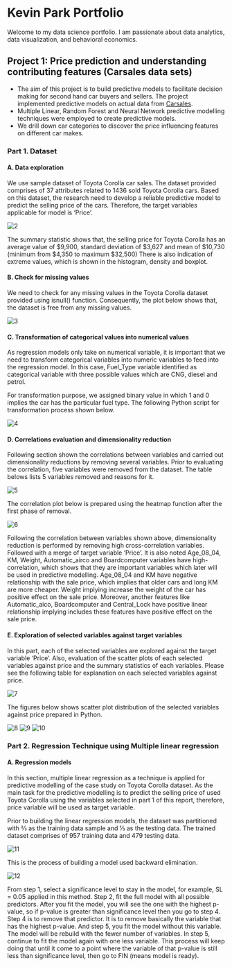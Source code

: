 # Kevin Park Portfolio               
Welcome to my data science portfolio. I am passionate about data analytics, data visualization, and behavioral economics.

## Project 1: Price prediction and understanding contributing features (Carsales data sets)

* The aim of this project is to build predictive models to facilitate decision making for second hand car buyers and sellers. The project implemented predictive models on actual data from [Carsales](https://www.carsales.com.au/). 
* Multiple Linear, Random Forest and Neural Network predictive modelling techniques were employed to create predictive models. 
* We drill down car categories to discover the price influencing features on different car makes. 

### Part 1. Dataset

#### A. Data exploration

We use sample dataset of Toyota Corolla car sales. The dataset provided comprises of 37 attributes related to 1436 sold Toyota Corolla cars. Based on this dataset, the research need to develop a reliable predictive model to predict the selling price of the cars. Therefore, the target variables applicable for model is ‘Price’.

![2](https://user-images.githubusercontent.com/32251175/160736373-b626234a-2f39-4eb6-9f79-b73ba29b82e4.PNG)

The summary statistic shows that, the selling price for Toyota Corolla has an average value of $9,900, standard deviation of $3,627 and mean of $10,730 (minimum from $4,350 to maximum $32,500) There is also indication of extreme values, which is shown in the histogram, density and boxplot. 

#### B. Check for missing values

We need to check for any missing values in the Toyota Corolla dataset provided using isnull() function. Consequently, the plot below shows that, the dataset is free from any missing values.

![3](https://user-images.githubusercontent.com/32251175/160737020-9fbbd381-42f7-4753-b03b-7c5996b14d75.PNG)

#### C. Transformation of categorical values into numerical values

As regression models only take on numerical variable, it is important that we need to transform categorical variables into numeric variables to feed into the regression model. In this case, Fuel_Type variable identified as categorical variable with three possible values which are CNG, diesel and petrol.

For transformation purpose, we assigned binary value in which 1 and 0 implies the car has the particular fuel type. The following Python script for transformation process shown below.

![4](https://user-images.githubusercontent.com/32251175/160737093-5871e614-8453-4363-a2be-57752cf37361.PNG)

#### D. Correlations evaluation and dimensionality reduction

Following section shown the correlations between variables and carried out dimensionality reductions by removing several variables. Prior to evaluating the correlation, five variables were removed from the dataset. The table belows lists 5 variables removed and reasons for it.

![5](https://user-images.githubusercontent.com/32251175/160737167-2ae47291-7b42-4345-8259-fe4cbad57f0e.PNG)

The correlation plot below is prepared using the heatmap function after the first phase of removal.

![6](https://user-images.githubusercontent.com/32251175/160737243-58b636c9-5cc4-4009-9b98-aa7bcc0a8e7e.PNG)

Following the correlation between variables shown above, dimensionality reduction is performed by removing high cross-correlation variables. Followed with a merge of target variable ‘Price’. It is also noted Age_08_04, KM, Weight, Automatic_airco and Boardcomputer variables have high-correlation, which shows that they are important variables which later will be used in predictive modelling. Age_08_04 and KM have negative relationship with the sale price, which implies that older cars and long KM are more cheaper. Weight implying increase the weight of the car has positive effect on the sale price. Moreover, another features like Automatic_aico, Boardcomputer and Central_Lock have positive linear relationship implying includes these features have positive effect on the sale price.

#### E. Exploration of selected variables against target variables

In this part, each of the selected variables are explored against the target variable ‘Price’. Also, evaluation of the scatter plots of each selected variables against price and the summary statistics of each variables. Please see the following table for explanation on each selected variables against price.

![7](https://user-images.githubusercontent.com/32251175/160738436-55375ab2-9968-4ade-9e97-8e37238d6e0b.PNG)

The figures below shows scatter plot distribution of the selected variables against price prepared in Python. 

![8](https://user-images.githubusercontent.com/32251175/160744621-21e95cf7-cbe2-42e1-bccf-e5aa95449bbc.PNG)
![9](https://user-images.githubusercontent.com/32251175/160744623-25a97ba2-d88e-4850-9fdb-2f66e0b35883.PNG)
![10](https://user-images.githubusercontent.com/32251175/160744629-1ce1f4a6-aa21-47c7-8361-89ba363703d9.PNG)

### Part 2. Regression Technique using Multiple linear regression

#### A. Regression models

In this section, multiple linear regression as a technique is applied for predictive modelling of the case study on Toyota Corolla dataset. As the main task for the predictive modelling is to predict the selling price of used Toyota Corolla using the variables selected in part 1 of this report, therefore, price variable will be used as target variable. 

Prior to building the linear regression models, the dataset was partitioned with ⅔ as the training data sample and ⅓ as the testing data. The trained dataset comprises of 957 training data and 479 testing data. 

![11](https://user-images.githubusercontent.com/32251175/160744920-32d11ce0-c265-4fa9-8eae-8d47c558c9c1.PNG)

This is the process of building a model used backward elimination.

![12](https://user-images.githubusercontent.com/32251175/160744984-d3fa466e-8322-4ff6-bf02-019a59a07f5d.PNG)

From step 1, select a significance level to stay in the model, for example, SL = 0.05 applied in this method. Step 2, fit the full model with all possible predictors. After you fit the model, you will see the one with the highest p-value, so if p-value is greater than significance level then you go to step 4. Step 4 is to remove that predictor. It is to remove basically the variable that has the highest p-value. And step 5, you fit the model without this variable. The model will be rebuild with the fewer number of variables. In step 5, continue to fit the model again with one less variable. This process will keep doing that until it come to a point where the variable of that p-value is still less than significance level, then go to FIN (means model is ready).

